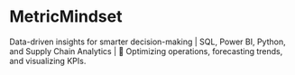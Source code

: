 # MetricMindset
Data-driven insights for smarter decision-making | SQL, Power BI, Python, and Supply Chain Analytics | 🚀 Optimizing operations, forecasting trends, and visualizing KPIs.
